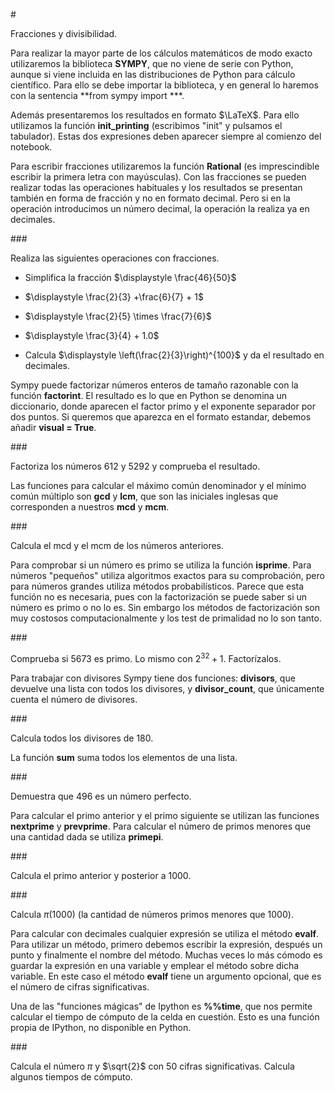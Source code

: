 #<div class="alert alert-success">Fracciones y divisibilidad.</div>

Para realizar la mayor parte de los cálculos matemáticos de modo exacto utilizaremos la biblioteca **SYMPY**, que no viene de serie con Python, aunque si viene incluida en las distribuciones de Python para cálculo científico. Para ello se debe importar la biblioteca, y en general lo haremos con la sentencia **from sympy import ***.

Además presentaremos los resultados en formato $\LaTeX$. Para ello utilizamos la función **init_printing** (escribimos "init" y pulsamos el tabulador). Estas dos expresiones deben aparecer siempre al comienzo del notebook.

Para escribir fracciones utilizaremos la función **Rational** (es imprescindible escribir la primera letra con mayúsculas). Con las fracciones se pueden realizar todas las operaciones habituales y los resultados se presentan también en forma de fracción y no en formato decimal. Pero si en la operación introducimos un número decimal, la operación la realiza ya en decimales.

###<div class="alert alert-warning">Realiza las siguientes operaciones con fracciones.</div>


* Simplifica la fracción $\displaystyle \frac{46}{50}$


* $\displaystyle \frac{2}{3} +\frac{6}{7} + 1$


* $\displaystyle \frac{2}{5} \times \frac{7}{6}$


* $\displaystyle \frac{3}{4} + 1.0$


* Calcula $\displaystyle \left(\frac{2}{3}\right)^{100}$ y da el resultado en decimales.

Sympy puede factorizar números enteros de tamaño razonable con la función **factorint**. El resultado es lo que en Python se denomina un diccionario, donde aparecen el factor primo y el exponente separador por dos puntos. Si queremos que aparezca en el formato estandar, debemos añadir **visual = True**.

###<div class="alert alert-warning">Factoriza los números 612 y 5292 y comprueba el resultado.</div>

Las funciones para calcular el máximo común denominador y el mínimo común múltiplo son **gcd** y **lcm**, que son las iniciales inglesas que corresponden a nuestros **mcd** y **mcm**.

###<div class="alert alert-warning">Calcula el mcd y el mcm de los números anteriores.</div>

Para comprobar si un número es primo se utiliza la función **isprime**. Para números "pequeños" utiliza algoritmos exactos para su comprobación, pero para números grandes utiliza métodos probabilísticos. Parece que  esta función no es necesaria, pues con la factorización se puede saber si un número es primo o no lo es. Sin embargo los métodos de factorización son muy costosos computacionalmente y los test de primalidad no lo son tanto.

###<div class="alert alert-warning">Comprueba si $5673$ es primo. Lo mismo con $2^{32}+ 1$. Factorízalos.</div>

Para trabajar con divisores Sympy tiene dos funciones: **divisors**, que devuelve una lista con todos los divisores, y **divisor_count**, que únicamente cuenta el número de divisores.

###<div class="alert alert-warning">Calcula todos los divisores de 180.</div>

La función **sum** suma todos los elementos de una lista.

###<div class="alert alert-warning">Demuestra que 496 es un número perfecto.</div>

Para calcular el primo anterior y el primo siguiente se utilizan las funciones **nextprime** y **prevprime**. Para calcular el número de primos menores que una cantidad dada se utiliza **primepi**.

###<div class="alert alert-warning">Calcula el primo anterior y posterior a 1000.</div>

###<div class="alert alert-warning">Calcula $\pi(1000)$ (la cantidad de números primos menores que 1000).</div>

Para calcular con decimales cualquier expresión se utiliza el método **evalf**. Para utilizar un método, primero debemos escribir la expresión, después un punto y finalmente el nombre del método. Muchas veces lo más cómodo es guardar la expresión en una variable y emplear el método sobre dicha variable. En este caso el método **evalf** tiene un argumento opcional, que es el número de cifras significativas.

Una de las "funciones mágicas" de Ipython es **%%time**, que nos permite calcular el tiempo de cómputo de la celda en cuestión. Esto es una función propia de IPython, no disponible en Python.

###<div class="alert alert-warning">Calcula el número $\pi$ y $\sqrt{2}$ con 50 cifras significativas. Calcula algunos tiempos de cómputo.</div>
